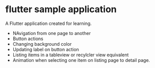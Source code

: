 # flutter sample application

A Flutter application created for learning.
- NAvigation from one page to another
- Button actions
- Changing background color
- Updating label on button action
- Listing items in a tableview or recylcler view equivalent
- Animation when selecting one item on listing page to detail page.
